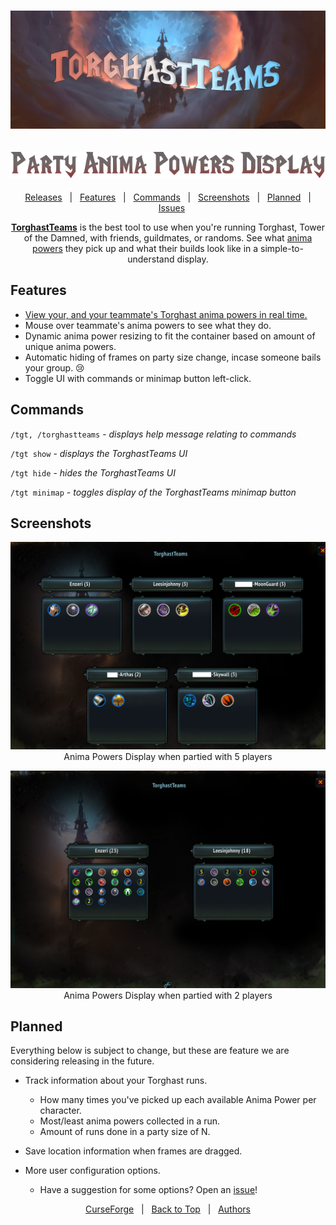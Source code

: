 <h1 id="topBanner"align="center">
  <img src="Images/TorghastTeamsBanner.png" alt="TorghastTeams banner" />
</h1>
<h2 align="center">
  <img src="Images/TorghastTeamsTagline.png" alt="TorghastTeams tagline">
</h2>

<div align="center">

[Releases][release]&nbsp;&nbsp;&nbsp;|&nbsp;&nbsp;&nbsp;[Features](#features)&nbsp;&nbsp;&nbsp;|&nbsp;&nbsp;&nbsp;[Commands](#commands)&nbsp;&nbsp;&nbsp;|&nbsp;&nbsp;&nbsp;[Screenshots](#screenshots)&nbsp;&nbsp;&nbsp;|&nbsp;&nbsp;&nbsp;[Planned](#planned)&nbsp;&nbsp;&nbsp;|&nbsp;&nbsp;&nbsp;[Issues][issues]

**[TorghastTeams](https://www.curseforge.com/wow/addons/torghastteams)** is the best tool to use when you're running Torghast, Tower of the Damned, with friends, guildmates, or randoms. See what [anima powers](https://www.wowhead.com/guides/torghast-anima-power-upgrades) they pick up and what their builds look like in a simple-to-understand display.

</div>

<h2 id="features">Features</h2>

- [View your, and your teammate's Torghast anima powers in real time.](#TGT_Party5)
- Mouse over teammate's anima powers to see what they do.
- Dynamic anima power resizing to fit the container based on amount of unique anima powers.
- Automatic hiding of frames on party size change, incase someone bails your group. 😢
- Toggle UI with commands or minimap button left-click.

<h2 id="commands">Commands</h2>

`/tgt, /torghastteams` - *displays help message relating to commands*

`/tgt show` - *displays the TorghastTeams UI*

`/tgt hide` - *hides the TorghastTeams UI*

`/tgt minimap` - *toggles display of the TorghastTeams minimap button*

<h2 id="screenshots">Screenshots</h2>

<p align="center">
  <img src="Images/Screenshots/TGT_5_Players.png" id="TGT_Party5" alt="5 Players Display" />
  Anima Powers Display when partied with 5 players
</p>
<p align="center">
  <img src="Images/Screenshots/TGT_2_Players.png" alt="2 Players Display">
  Anima Powers Display when partied with 2 players
</p>

<h2 id="planned">Planned</h2>
Everything below is subject to change, but these are feature we are considering releasing in the future.

- Track information about your Torghast runs.
  - How many times you've picked up each available Anima Power per character.
  - Most/least anima powers collected in a run.
  - Amount of runs done in a party size of N.

- Save location information when frames are dragged.
- More user configuration options.
  - Have a suggestion for some options? Open an [issue][issues]!

<div align="center">

[CurseForge](https://www.curseforge.com/wow/addons/torghastteams)&nbsp;&nbsp;&nbsp;|&nbsp;&nbsp;&nbsp;[Back to Top](#topBanner)&nbsp;&nbsp;&nbsp;|&nbsp;&nbsp;&nbsp;[Authors](https://github.com/maxheyn/TorghastTeams/graphs/contributors)

</div>

[release]:https://github.com/maxheyn/TorghastTeams/releases/latest "Latest Release (external link)"
[issues]:https://github.com/maxheyn/TorghastTeams/issues "Issues (external link)"
